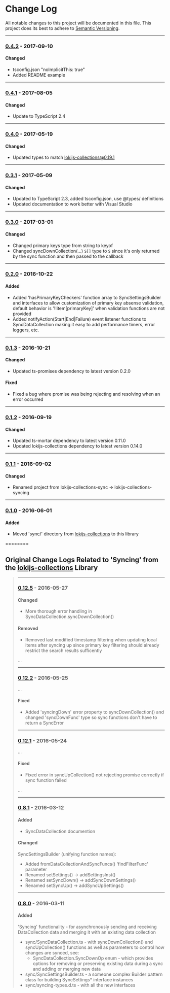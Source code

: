 ﻿# Change Log
All notable changes to this project will be documented in this file.
This project does its best to adhere to [Semantic Versioning](http://semver.org/).


--------
### [0.4.2](N/A) - 2017-09-10
#### Changed
* tsconfig.json "noImplicitThis: true"
* Added README example


--------
### [0.4.1](https://github.com/TeamworkGuy2/lokijs-collections-syncing/commit/5822545bf8330b4fc57005e7b060eed2603e12e3) - 2017-08-05
#### Changed
* Update to TypeScript 2.4


--------
### [0.4.0](https://github.com/TeamworkGuy2/lokijs-collections-syncing/commit/85b3decd27b0febf8a08a0ab6c376411c3a97eb4) - 2017-05-19
#### Changed
* Updated types to match lokijs-collections@0.19.1


--------
### [0.3.1](https://github.com/TeamworkGuy2/lokijs-collections-syncing/commit/da47005500dca7b73d28c109ffc6336104002962) - 2017-05-09
#### Changed
* Updated to TypeScript 2.3, added tsconfig.json, use @types/ definitions
* Updated documentation to work better with Visual Studio


--------
### [0.3.0](https://github.com/TeamworkGuy2/lokijs-collections-syncing/commit/bbbc22797eaf4663cbc0c9b5105a8a5e8fe06e15) - 2017-03-01
#### Changed
* Changed primary keys type from string to keyof
* Changed syncDownCollection(...) `S[]` type to `S` since it's only returned by the sync function and then passed to the callback


--------
### [0.2.0](https://github.com/TeamworkGuy2/lokijs-collections-syncing/commit/c679e2a9d32e2bb848bd3ce879c241fe9a487e77) - 2016-10-22
#### Added
* Added 'hasPrimaryKeyCheckers' function array to SyncSettingsBuilder and interfaces to allow customization of primary key absense validation, default behavior is '!!item[primaryKey]' when validation functions are not provided
* Added notifyAction(Start|End|Failure) event listener functions to SyncDataCollection making it easy to add performance timers, error loggers, etc.


--------
### [0.1.3](https://github.com/TeamworkGuy2/lokijs-collections-syncing/commit/de86ccaf95682361ff21759eadb39cb2c24c512e) - 2016-10-21
#### Changed
* Updated ts-promises dependency to latest version 0.2.0

#### Fixed
* Fixed a bug where promise was being rejecting and resolving when an error occurred


--------
### [0.1.2](https://github.com/TeamworkGuy2/lokijs-collections-syncing/commit/62275392a12e8b1251930c98d021730955d8a675) - 2016-09-19
#### Changed
* Updated ts-mortar dependency to latest version 0.11.0
* Updated lokijs-collections dependency to latest version 0.14.0


--------
### [0.1.1](https://github.com/TeamworkGuy2/lokijs-collections-syncing/commit/879bf2b2e37f3c25671c19302a37722fff231dd1) - 2016-09-02
#### Changed
* Renamed project from lokijs-collections-sync -> lokijs-collections-syncing


--------
### [0.1.0](https://github.com/TeamworkGuy2/lokijs-collections-syncing/commit/fb777d373a2079e995255a06cfdca8082f8a7389) - 2016-06-01
#### Added
* Moved 'sync/' directory from [lokijs-collections](https://github.com/TeamworkGuy2/lokijs-collections) to this library


========
## Original Change Logs Related to 'Syncing' from the [lokijs-collections](https://github.com/TeamworkGuy2/lokijs-collections) Library

> --------
> ### [0.12.5](https://github.com/TeamworkGuy2/lokijs-collections/commit/067fe49f6093a8738178da4ba271884aa701d4c3) - 2016-05-27
> #### Changed
> * More thorough error handling in SyncDataCollection.syncDownCollection()
> 
> #### Removed
> * Removed last modified timestamp filtering when updating local items after syncing up since primary key filtering should already restrict the search results sufficently
> 
> ...
> 
> --------
> ### [0.12.2](https://github.com/TeamworkGuy2/lokijs-collections/commit/03c4bb6bb3c9f517d1d97fd0a21750735564bcca) - 2016-05-25
> ...
> #### Fixed
> * Added 'syncingDown' error property to syncDownCollection() and changed 'syncDownFunc' type so sync functions don't have to return a SyncError
> 
> 
> --------
> ### [0.12.1](https://github.com/TeamworkGuy2/lokijs-collections/commit/898017578049040d57c28e22ce3b48ed270a3a43) - 2016-05-24
> ...
> #### Fixed
> * Fixed error in syncUpCollection() not rejecting promise correctly if sync function failed
> 
> ...
> 
> --------
> ### [0.8.1](https://github.com/TeamworkGuy2/lokijs-collections/commit/15f9c319ad19b138a45d30b720370c6c84210fba) - 2016-03-12
> #### Added
> * SyncDataCollection documention
> 
> #### Changed
> SyncSettingsBuilder (unifying function names):
> * Added fromDataCollectionAndSyncFuncs() 'findFilterFunc' parameter
> * Renamed setSettings() -> addSettingsInst()
> * Renamed setSyncDown() -> addSyncDownSettings()
> * Renamed setSyncUp() -> addSyncUpSettings()
> 
> 
> --------
> ### [0.8.0](https://github.com/TeamworkGuy2/lokijs-collections/commit/0e11c4e51b1af04ed8bd3bc84fd0abb4e2f418a4) - 2016-03-11
> #### Added
> 'Syncing' functionality - for asynchronously sending and receiving DataCollection data and merging it with an existing data collection
> * sync/SyncDataCollection.ts - with syncDownCollection() and syncUpCollection() functions as well as parameters to control how changes are synced, see:
>   * SyncDataCollection.SyncDownOp enum - which provides options for removing or preserving existing data during a sync and adding or merging new data
> * sync/SyncSettingsBuilder.ts - a someone complex Builder pattern class for building SyncSettings* interface instances
> * sync/syncing-types.d.ts - with all the new interfaces
